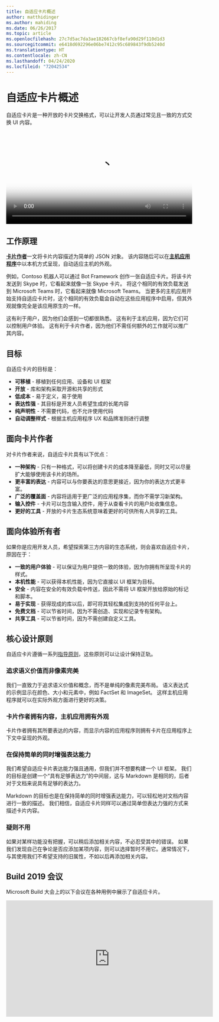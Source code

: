 ```yaml
---
title: 自适应卡片概述
author: matthidinger
ms.author: mahiding
ms.date: 06/26/2017
ms.topic: article
ms.openlocfilehash: 27c7d5ac7da3ae182667cbf8efa90d29f110d1d3
ms.sourcegitcommit: e6418d692296e06be7412c95c689843f9db5240d
ms.translationtype: HT
ms.contentlocale: zh-CN
ms.lasthandoff: 04/24/2020
ms.locfileid: "72042534"
---
```

# <a name="adaptive-cards-overview"></a>自适应卡片概述 

自适应卡片是一种开放的卡片交换格式，可以让开发人员通过常见且一致的方式交换 UI 内容。

<video controls width="100%" poster="./content/videoposter.png">
    <source src="https://adaptivecardsblob.blob.core.windows.net/assets/AdaptiveCardsOverviewVideo.mp4" type="video/mp4">
</video>

## <a name="how-they-work"></a>工作原理

[**卡片作者**](authoring-cards/getting-started.md)一文将卡片内容描述为简单的 JSON 对象。 该内容随后可以在[**主机应用程序**](rendering-cards/getting-started.md)中以本机方式呈现，自动适应主机的外观。

例如，Contoso 机器人可以通过 Bot Framework 创作一张自适应卡片。将该卡片发送到 Skype 时，它看起来就像一张 Skype 卡片。 将这个相同的有效负载发送到 Microsoft Teams 时，它看起来就像 Microsoft Teams。 当更多的主机应用开始支持自适应卡片时，这个相同的有效负载会自动在这些应用程序中启用，但其外观就像完全是该应用原生的一样。

这有利于用户，因为他们会感到一切都很熟悉。 这有利于主机应用，因为它们可以控制用户体验。 这有利于卡片作者，因为他们不需任何额外的工作就可以推广其内容。

## <a name="goals"></a>目标 

自适应卡片的目标是：

* **可移植** - 移植到任何应用、设备和 UI 框架
* **开放** - 库和架构采取开源和共享的形式
* **低成本** - 易于定义，易于使用
* **表达性强** - 其目标是开发人员希望生成的长尾内容
* **纯声明性** - 不需要代码，也不允许使用代码
* **自动调整样式** - 根据主机应用程序 UX 和品牌准则进行调整

## <a name="for-card-authors"></a>面向卡片作者
对卡片作者来说，自适应卡片具有以下优点：

* **一种架构** - 只有一种格式，可以将创建卡片的成本降至最低，同时又可以尽量扩大能够使用该卡片的场所。
* **更丰富的表达** - 内容可以与你要表达的意思更接近，因为你的表达方式更丰富。
* **广泛的覆盖面** - 内容将适用于更广泛的应用程序集，而你不需学习新架构。
* **输入控件** - 卡片可以包含输入控件，用于从查看卡片的用户处收集信息。
* **更好的工具** - 开放的卡片生态系统意味着更好的可供所有人共享的工具。

## <a name="for-experience-owners"></a>面向体验所有者
如果你是应用开发人员，希望探索第三方内容的生态系统，则会喜欢自适应卡片，原因在于：

* **一致的用户体验** - 可以保证为用户提供一致的体验，因为你拥有所呈现卡片的样式。
* **本机性能** - 可以获得本机性能，因为它直接以 UI 框架为目标。
* **安全** - 内容在安全的有效负载中传送，因此不需将 UI 框架开放给原始的标记和脚本。
* **易于实现** - 获得现成的库以后，即可将其轻松集成到支持的任何平台上。 
* **免费文档** - 可以节省时间，因为不需创造、实现和记录专有架构。
* **共享工具** - 可以节省时间，因为不需创建自定义工具。

## <a name="core-design-principles"></a>核心设计原则 

自适应卡片遵循一系列[指导原则](resources/principles.md)，这些原则可以让设计保持正轨。 

### <a name="semantic-instead-of-pixel-perfect"></a>追求语义价值而非像素完美
我们一直致力于追求语义价值和概念，而不是单纯的像素完美布局。 语义表达式的示例显示在颜色、大小和元素中，例如 FactSet 和 ImageSet。 这样主机应用程序就可以在实际外观方面进行更好的决策。

### <a name="card-authors-own-the-content-host-app-owns-the-look-and-feel"></a>卡片作者拥有内容，主机应用拥有外观
卡片作者拥有其所要表达的内容，而显示内容的应用程序则拥有卡片在应用程序上下文中呈现的外观。

### <a name="keep-it-simple-but-expressive"></a>在保持简单的同时增强表达能力
我们希望自适应卡片表达能力强且通用，但我们并不想要构建一个 UI 框架。  我们的目标是创建一个“具有足够表达力”的中间层，这与 Markdown 是相同的，后者对于文档来说具有足够的表达力。

Markdown 的目标也是在保持简单的同时增强表达能力，可以轻松地对文档内容进行一致的描述。  我们相信，自适应卡片同样可以通过简单但表达力强的方式来描述卡片内容。

### <a name="when-in-doubt-keep-it-out"></a>疑则不用
如果对某样功能没有把握，可以稍后添加相关内容，不必忍受其中的错误。 如果我们发现自己在争论是否应添加某项内容，则可以选择暂时不用它。通常情况下，与其使用我们不希望支持的旧属性，不如以后再添加相关内容。


## <a name="build-2019-session"></a>Build 2019 会议

Microsoft Build 大会上的以下会议在各种用例中展示了自适应卡片。 

<iframe width="560" height="315" src="https://www.youtube.com/embed/wT1yFr_j6IM" frameborder="0" allow="accelerometer; autoplay; encrypted-media; gyroscope; picture-in-picture" allowfullscreen></iframe>
